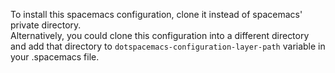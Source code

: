 To install this spacemacs configuration, clone it instead of spacemacs'
private directory.  
Alternatively, you could clone this configuration into a different
directory and add that directory to `dotspacemacs-configuration-layer-path`
variable in your .spacemacs file.
